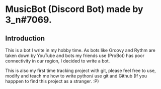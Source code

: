 # MusicBot (Discord Bot) made by 3_n#7069.

## Introduction
This is a bot I write in my hobby time. As bots like Groovy and Rythm are taken down by YouTube and bots my friends use (ProBot) has poor connectivity in
our region, I decided to write a bot. 

This is also my first time tracking project with git, please feel free to use, modify and teach me how to write python/ use git and Github (If you happpen
to find this project as a stranger. :P)


